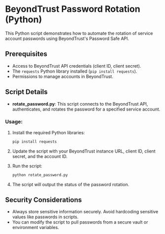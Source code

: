 # BeyondTrust Password Rotation (Python)

This Python script demonstrates how to automate the rotation of service account passwords using BeyondTrust's Password Safe API.

## Prerequisites

- Access to BeyondTrust API credentials (client ID, client secret).
- The `requests` Python library installed (`pip install requests`).
- Permissions to manage accounts in BeyondTrust.

## Script Details

- **rotate_password.py**: This script connects to the BeyondTrust API, authenticates, and rotates the password for a specified service account.

### Usage:

1. Install the required Python libraries:
   ```bash
   pip install requests
   ```

2. Update the script with your BeyondTrust instance URL, client ID, client secret, and the account ID.

3. Run the script:
   ```bash
   python rotate_password.py
   ```

4. The script will output the status of the password rotation.

## Security Considerations

- Always store sensitive information securely. Avoid hardcoding sensitive values like passwords in scripts.
- You can modify the script to pull passwords from a secure vault or environment variables.

